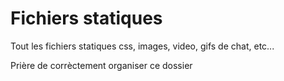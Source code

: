 # Fichiers statiques

Tout les fichiers statiques css, images, video, gifs de chat, etc...

Prière de corrèctement organiser ce dossier
